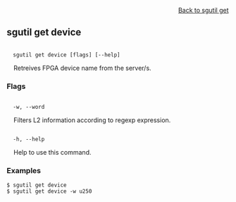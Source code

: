<div id="readme" class="Box-body readme blob js-code-block-container">
<article class="markdown-body entry-content p-3 p-md-6" itemprop="text">
<p align="right">
<a href="https://github.com/fpgasystems/hacc/blob/main/CLI/docs/sgutil-get.md#sgutil-get">Back to sgutil get</a>
</p>

## sgutil get device

<code>
  sgutil get device [flags] [--help]
</code>
<p>
  &nbsp; &nbsp; Retreives FPGA device name from the server/s.
</p>
<!-- The number of parallel client threads to run is four by default. -->

### Flags
<code>
  -w, --word <string>
</code>
<p>
  &nbsp; &nbsp; Filters L2 information according to regexp expression.
</p>

<code>
  -h, --help <string>
</code>
<p>
  &nbsp; &nbsp; Help to use this command.
</p>

### Examples
```
$ sgutil get device
$ sgutil get device -w u250
```